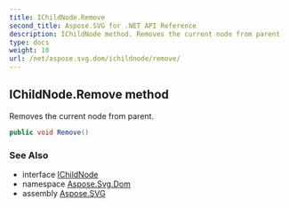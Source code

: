 ```yaml
---
title: IChildNode.Remove
second_title: Aspose.SVG for .NET API Reference
description: IChildNode method. Removes the current node from parent
type: docs
weight: 10
url: /net/aspose.svg.dom/ichildnode/remove/
---
```

## IChildNode.Remove method

Removes the current node from parent.

```csharp
public void Remove()
```

### See Also

* interface [IChildNode](../)
* namespace [Aspose.Svg.Dom](../../../aspose.svg.dom/)
* assembly [Aspose.SVG](../../../)
